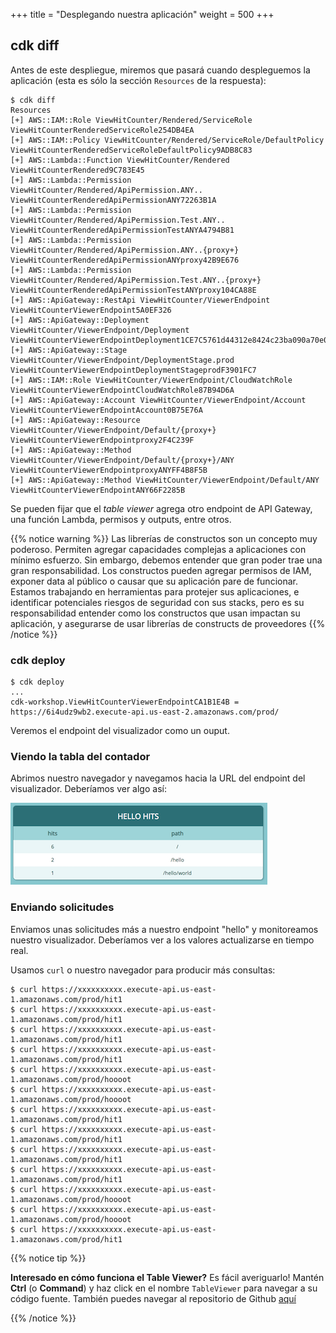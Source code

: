 +++
title = "Desplegando nuestra aplicación"
weight = 500
+++

## cdk diff

Antes de este despliegue, miremos que pasará cuando despleguemos la aplicación 
(esta es sólo la sección `Resources` de la respuesta):

```
$ cdk diff
Resources
[+] AWS::IAM::Role ViewHitCounter/Rendered/ServiceRole ViewHitCounterRenderedServiceRole254DB4EA
[+] AWS::IAM::Policy ViewHitCounter/Rendered/ServiceRole/DefaultPolicy ViewHitCounterRenderedServiceRoleDefaultPolicy9ADB8C83
[+] AWS::Lambda::Function ViewHitCounter/Rendered ViewHitCounterRendered9C783E45
[+] AWS::Lambda::Permission ViewHitCounter/Rendered/ApiPermission.ANY.. ViewHitCounterRenderedApiPermissionANY72263B1A
[+] AWS::Lambda::Permission ViewHitCounter/Rendered/ApiPermission.Test.ANY.. ViewHitCounterRenderedApiPermissionTestANYA4794B81
[+] AWS::Lambda::Permission ViewHitCounter/Rendered/ApiPermission.ANY..{proxy+} ViewHitCounterRenderedApiPermissionANYproxy42B9E676
[+] AWS::Lambda::Permission ViewHitCounter/Rendered/ApiPermission.Test.ANY..{proxy+} ViewHitCounterRenderedApiPermissionTestANYproxy104CA88E
[+] AWS::ApiGateway::RestApi ViewHitCounter/ViewerEndpoint ViewHitCounterViewerEndpoint5A0EF326
[+] AWS::ApiGateway::Deployment ViewHitCounter/ViewerEndpoint/Deployment ViewHitCounterViewerEndpointDeployment1CE7C5761d44312e8424c23ba090a70e0962c36f
[+] AWS::ApiGateway::Stage ViewHitCounter/ViewerEndpoint/DeploymentStage.prod ViewHitCounterViewerEndpointDeploymentStageprodF3901FC7
[+] AWS::IAM::Role ViewHitCounter/ViewerEndpoint/CloudWatchRole ViewHitCounterViewerEndpointCloudWatchRole87B94D6A
[+] AWS::ApiGateway::Account ViewHitCounter/ViewerEndpoint/Account ViewHitCounterViewerEndpointAccount0B75E76A
[+] AWS::ApiGateway::Resource ViewHitCounter/ViewerEndpoint/Default/{proxy+} ViewHitCounterViewerEndpointproxy2F4C239F
[+] AWS::ApiGateway::Method ViewHitCounter/ViewerEndpoint/Default/{proxy+}/ANY ViewHitCounterViewerEndpointproxyANYFF4B8F5B
[+] AWS::ApiGateway::Method ViewHitCounter/ViewerEndpoint/Default/ANY ViewHitCounterViewerEndpointANY66F2285B
```

Se pueden fijar que el _table viewer_ agrega otro endpoint de API Gateway, una 
función Lambda, permisos y outputs, entre otros.

{{% notice warning %}} 
Las librerías de constructos son un concepto muy poderoso. Permiten agregar
capacidades complejas a aplicaciones con mínimo esfuerzo. Sin embargo, debemos 
entender que gran poder trae una gran responsabilidad. Los constructos pueden agregar 
permisos de IAM, exponer data al público o causar que su aplicación pare de funcionar.
Estamos trabajando en herramientas para protejer sus aplicaciones, e identificar potenciales 
riesgos de seguridad con sus stacks, pero es su responsabilidad entender como los constructos
que usan impactan su aplicación, y asegurarse de usar librerías de constructs de proveedores
{{% /notice %}}

### cdk deploy

```
$ cdk deploy
...
cdk-workshop.ViewHitCounterViewerEndpointCA1B1E4B = https://6i4udz9wb2.execute-api.us-east-2.amazonaws.com/prod/
```

Veremos el endpoint del visualizador como un ouput.

### Viendo la tabla del contador

Abrimos nuestro navegador y navegamos hacia la URL del endpoint del visualizador. 
Deberíamos ver algo así:

![](./viewer1.png)

### Enviando solicitudes

Enviamos unas solicitudes más a nuestro endpoint "hello" y monitoreamos nuestro 
visualizador. Deberíamos ver a los valores actualizarse en tiempo real.

Usamos `curl` o nuestro navegador para producir más consultas:

```
$ curl https://xxxxxxxxxx.execute-api.us-east-1.amazonaws.com/prod/hit1
$ curl https://xxxxxxxxxx.execute-api.us-east-1.amazonaws.com/prod/hit1
$ curl https://xxxxxxxxxx.execute-api.us-east-1.amazonaws.com/prod/hit1
$ curl https://xxxxxxxxxx.execute-api.us-east-1.amazonaws.com/prod/hit1
$ curl https://xxxxxxxxxx.execute-api.us-east-1.amazonaws.com/prod/hoooot
$ curl https://xxxxxxxxxx.execute-api.us-east-1.amazonaws.com/prod/hoooot
$ curl https://xxxxxxxxxx.execute-api.us-east-1.amazonaws.com/prod/hit1
$ curl https://xxxxxxxxxx.execute-api.us-east-1.amazonaws.com/prod/hit1
$ curl https://xxxxxxxxxx.execute-api.us-east-1.amazonaws.com/prod/hit1
$ curl https://xxxxxxxxxx.execute-api.us-east-1.amazonaws.com/prod/hit1
$ curl https://xxxxxxxxxx.execute-api.us-east-1.amazonaws.com/prod/hoooot
$ curl https://xxxxxxxxxx.execute-api.us-east-1.amazonaws.com/prod/hoooot
$ curl https://xxxxxxxxxx.execute-api.us-east-1.amazonaws.com/prod/hit1
```

{{% notice tip %}}

**Interesado en cómo funciona el Table Viewer?** Es fácil averiguarlo!
Mantén **Ctrl** (o **Command**) y haz click en el nombre `TableViewer` 
para navegar a su código fuente. También puedes navegar al repositorio
de Github [aquí](https://github.com/eladb/cdk-dynamo-table-viewer)

{{% /notice %}}
